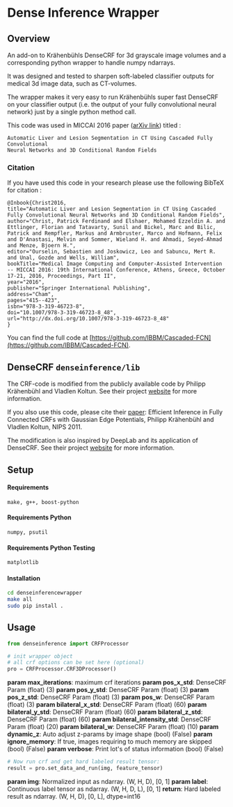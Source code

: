 # Dense Inference Wrapper

## Overview
An add-on to Krähenbühls DenseCRF for 3d grayscale image volumes and a corresponding python wrapper to handle numpy ndarrays.

It was designed and tested to sharpen soft-labeled classifier outputs for medical 3d image data, such as CT-volumes.

The wrapper makes it very easy to run Krähenbühls super fast DenseCRF on your classifier output (i.e. the output of your fully convolutional neural network) just by a single python method call.


This code was used in MICCAI 2016 paper ([arXiv link](https://arxiv.org/abs/1610.02177)) titled : 

```
Automatic Liver and Lesion Segmentation in CT Using Cascaded Fully Convolutional 
Neural Networks and 3D Conditional Random Fields
```

### Citation ###

If you have used this code in your research please use the following BibTeX for citation :
```
@Inbook{Christ2016,
title="Automatic Liver and Lesion Segmentation in CT Using Cascaded Fully Convolutional Neural Networks and 3D Conditional Random Fields",
author="Christ, Patrick Ferdinand and Elshaer, Mohamed Ezzeldin A. and Ettlinger, Florian and Tatavarty, Sunil and Bickel, Marc and Bilic, Patrick and Rempfler, Markus and Armbruster, Marco and Hofmann, Felix and D'Anastasi, Melvin and Sommer, Wieland H. and Ahmadi, Seyed-Ahmad and Menze, Bjoern H.",
editor="Ourselin, Sebastien and Joskowicz, Leo and Sabuncu, Mert R. and Unal, Gozde and Wells, William",
bookTitle="Medical Image Computing and Computer-Assisted Intervention -- MICCAI 2016: 19th International Conference, Athens, Greece, October 17-21, 2016, Proceedings, Part II",
year="2016",
publisher="Springer International Publishing",
address="Cham",
pages="415--423",
isbn="978-3-319-46723-8",
doi="10.1007/978-3-319-46723-8_48",
url="http://dx.doi.org/10.1007/978-3-319-46723-8_48"
}
```
You can find the full code at [https://github.com/IBBM/Cascaded-FCN](https://github.com/IBBM/Cascaded-FCN). 

## DenseCRF ``denseinference/lib``
The CRF-code is modified from the publicly available code by Philipp Krähenbühl and Vladlen Koltun.
See their project [website](http://www.philkr.net/home/densecrf) for more information.

If you also use this code, please cite their [paper](http://googledrive.com/host/0B6qziMs8hVGieFg0UzE0WmZaOW8/papers/densecrf.pdf):
Efficient Inference in Fully Connected CRFs with Gaussian Edge Potentials, Philipp Krähenbühl and Vladlen Koltun, NIPS 2011.

The modification is also inspired by DeepLab and its application of DenseCRF. See their project [website](https://bitbucket.org/deeplab/deeplab-public)
for more information.

## Setup

#### Requirements

```
make, g++, boost-python
```

#### Requirements Python
```
numpy, psutil
```

#### Requirements Python Testing
```sh
matplotlib
```

#### Installation

```bash
cd denseinferencewrapper
make all
sudo pip install .
```

## Usage

```python
from denseinference import CRFProcessor

# init wrapper object
# all crf options can be set here (optional)
pro = CRFProcessor.CRF3DProcessor()
```

**param max_iterations**: maximum crf iterations
**param pos_x_std**: DenseCRF Param (float) (3)
**param pos_y_std**: DenseCRF Param (float) (3)
**param pos_z_std**: DenseCRF Param (float) (3)
**param pos_w**: DenseCRF Param (float) (3)
**param bilateral_x_std**: DenseCRF Param (float) (60)
**param bilateral_y_std**: DenseCRF Param (float) (60)
**param bilateral_z_std**: DenseCRF Param (float) (60)
**param bilateral_intensity_std**: DenseCRF Param (float) (20)
**param bilateral_w**: DenseCRF Param (float) (10)
**param dynamic_z**: Auto adjust z-params by image shape (bool) (False)
**param ignore_memory**: If true, images requiring to much memory are skipped (bool) (False)
**param verbose**: Print lot's of status information (bool) (False)

```python
# Now run crf and get hard labeled result tensor:
result = pro.set_data_and_run(img, feature_tensor)
```

**param img**: Normalized input as ndarray. (W, H, D), [0, 1]
**param label**: Continuous label tensor as ndarray. (W, H, D, L), [0, 1]
**return**: Hard labeled result as ndarray. (W, H, D), [0, L], dtype=int16
